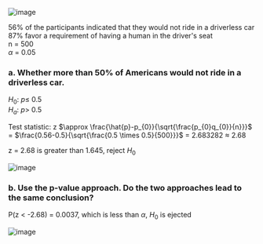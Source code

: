 
![image](https://github.com/user-attachments/assets/15a2970a-ffa4-4918-b388-f260975475f4)


56% of the participants indicated that they would not ride in a driverless car  
87% favor a requirement of having a human in the driver's seat  
n = 500  
$\alpha$ = 0.05


### a. Whether more than 50% of Americans would not ride in a driverless car.

$H_{0}$: $p \leq$ 0.5  
$H_{a}$: $p \gt$ 0.5  

Test statistic: z $\approx \frac{\hat{p}-p_{0}}{\sqrt{\frac{p_{0}q_{0}}{n}}}$ = $\frac{0.56-0.5}{\sqrt{\frac{0.5 \times 0.5}{500}}}$ = 2.683282 $\approx$ 2.68

z = 2.68 is greater than 1.645, reject $H_{0}$

![image](https://github.com/user-attachments/assets/0d07b074-c6ed-4608-a2a6-7c748c72098c)


### b. Use the p-value approach. Do the two approaches lead to the same conclusion?  

P(z $\lt$ -2.68) = 0.0037, which is less than $\alpha$, $H_{0}$ is ejected

![image](https://github.com/user-attachments/assets/1f17bd16-6352-47ba-bf16-a8394bccad36)

